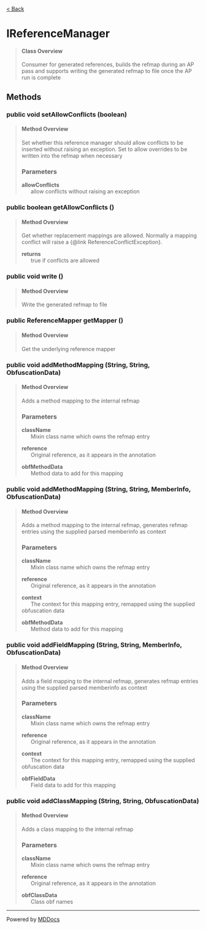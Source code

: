 [< Back](../README.md)
# IReferenceManager #
>#### Class Overview ####
>Consumer for generated references, builds the refmap during an AP pass and
 supports writing the generated refmap to file once the AP run is complete
## Methods ##
### public void setAllowConflicts (boolean) ###
>#### Method Overview ####
>Set whether this reference manager should allow conflicts to be inserted
 without raising an exception. Set to allow overrides to be written into
 the refmap when necessary
>
>### Parameters ###
>**allowConflicts**<br />
>&nbsp;&nbsp;&nbsp;&nbsp;&nbsp;&nbsp;allow conflicts without raising an exception
>
### public boolean getAllowConflicts () ###
>#### Method Overview ####
>Get whether replacement mappings are allowed. Normally a mapping conflict
 will raise a {@link ReferenceConflictException}.
>
>**returns**<br />
>&nbsp;&nbsp;&nbsp;&nbsp;&nbsp;&nbsp;true if conflicts are allowed
>
### public void write () ###
>#### Method Overview ####
>Write the generated refmap to file
>
### public ReferenceMapper getMapper () ###
>#### Method Overview ####
>Get the underlying reference mapper
>
### public void addMethodMapping (String, String, ObfuscationData) ###
>#### Method Overview ####
>Adds a method mapping to the internal refmap
>
>### Parameters ###
>**className**<br />
>&nbsp;&nbsp;&nbsp;&nbsp;&nbsp;&nbsp;Mixin class name which owns the refmap entry
>
>**reference**<br />
>&nbsp;&nbsp;&nbsp;&nbsp;&nbsp;&nbsp;Original reference, as it appears in the annotation
>
>**obfMethodData**<br />
>&nbsp;&nbsp;&nbsp;&nbsp;&nbsp;&nbsp;Method data to add for this mapping
>
### public void addMethodMapping (String, String, MemberInfo, ObfuscationData) ###
>#### Method Overview ####
>Adds a method mapping to the internal refmap, generates refmap entries
 using the supplied parsed memberinfo as context
>
>### Parameters ###
>**className**<br />
>&nbsp;&nbsp;&nbsp;&nbsp;&nbsp;&nbsp;Mixin class name which owns the refmap entry
>
>**reference**<br />
>&nbsp;&nbsp;&nbsp;&nbsp;&nbsp;&nbsp;Original reference, as it appears in the annotation
>
>**context**<br />
>&nbsp;&nbsp;&nbsp;&nbsp;&nbsp;&nbsp;The context for this mapping entry, remapped using the
      supplied obfuscation data
>
>**obfMethodData**<br />
>&nbsp;&nbsp;&nbsp;&nbsp;&nbsp;&nbsp;Method data to add for this mapping
>
### public void addFieldMapping (String, String, MemberInfo, ObfuscationData) ###
>#### Method Overview ####
>Adds a field mapping to the internal refmap, generates refmap entries
 using the supplied parsed memberinfo as context
>
>### Parameters ###
>**className**<br />
>&nbsp;&nbsp;&nbsp;&nbsp;&nbsp;&nbsp;Mixin class name which owns the refmap entry
>
>**reference**<br />
>&nbsp;&nbsp;&nbsp;&nbsp;&nbsp;&nbsp;Original reference, as it appears in the annotation
>
>**context**<br />
>&nbsp;&nbsp;&nbsp;&nbsp;&nbsp;&nbsp;The context for this mapping entry, remapped using the
      supplied obfuscation data
>
>**obfFieldData**<br />
>&nbsp;&nbsp;&nbsp;&nbsp;&nbsp;&nbsp;Field data to add for this mapping
>
### public void addClassMapping (String, String, ObfuscationData) ###
>#### Method Overview ####
>Adds a class mapping to the internal refmap
>
>### Parameters ###
>**className**<br />
>&nbsp;&nbsp;&nbsp;&nbsp;&nbsp;&nbsp;Mixin class name which owns the refmap entry
>
>**reference**<br />
>&nbsp;&nbsp;&nbsp;&nbsp;&nbsp;&nbsp;Original reference, as it appears in the annotation
>
>**obfClassData**<br />
>&nbsp;&nbsp;&nbsp;&nbsp;&nbsp;&nbsp;Class obf names
>

---
Powered by [MDDocs](https://github.com/VRCube/MDDocs)